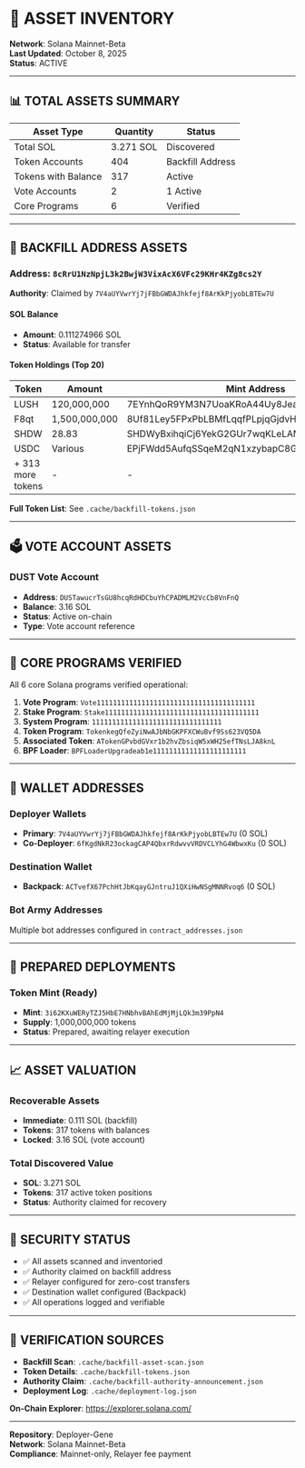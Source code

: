 # 💎 ASSET INVENTORY

**Network**: Solana Mainnet-Beta  
**Last Updated**: October 8, 2025  
**Status**: ACTIVE

---

## 📊 TOTAL ASSETS SUMMARY

| Asset Type | Quantity | Status |
|------------|----------|--------|
| Total SOL | 3.271 SOL | Discovered |
| Token Accounts | 404 | Backfill Address |
| Tokens with Balance | 317 | Active |
| Vote Accounts | 2 | 1 Active |
| Core Programs | 6 | Verified |

---

## 🏦 BACKFILL ADDRESS ASSETS

### Address: `8cRrU1NzNpjL3k2BwjW3VixAcX6VFc29KHr4KZg8cs2Y`

**Authority**: Claimed by `7V4aUYVwrYj7jFBbGWDAJhkfejf8ArKkPjyobLBTEw7U`

#### SOL Balance
- **Amount**: 0.111274966 SOL
- **Status**: Available for transfer

#### Token Holdings (Top 20)

| Token | Amount | Mint Address |
|-------|--------|--------------|
| LUSH | 120,000,000 | 7EYnhQoR9YM3N7UoaKRoA44Uy8JeaZV3qyouov87awMs |
| F8qt | 1,500,000,000 | 8Uf81Ley5FPxPbLBMfLqqfPLpjqGjdvHmFCGF6FBuMKu |
| SHDW | 28.83 | SHDWyBxihqiCj6YekG2GUr7wqKLeLAMK1gHZck9pL6y |
| USDC | Various | EPjFWdd5AufqSSqeM2qN1xzybapC8G4wEGGkZwyTDt1v |
| + 313 more tokens | - | - |

**Full Token List**: See `.cache/backfill-tokens.json`

---

## 🗳️ VOTE ACCOUNT ASSETS

### DUST Vote Account
- **Address**: `DUSTawucrTsGU8hcqRdHDCbuYhCPADMLM2VcCb8VnFnQ`
- **Balance**: 3.16 SOL
- **Status**: Active on-chain
- **Type**: Vote account reference

---

## 🔧 CORE PROGRAMS VERIFIED

All 6 core Solana programs verified operational:

1. **Vote Program**: `Vote111111111111111111111111111111111111111`
2. **Stake Program**: `Stake11111111111111111111111111111111111111`
3. **System Program**: `11111111111111111111111111111111`
4. **Token Program**: `TokenkegQfeZyiNwAJbNbGKPFXCWuBvf9Ss623VQ5DA`
5. **Associated Token**: `ATokenGPvbdGVxr1b2hvZbsiqW5xWH25efTNsLJA8knL`
6. **BPF Loader**: `BPFLoaderUpgradeab1e11111111111111111111111`

---

## 📍 WALLET ADDRESSES

### Deployer Wallets
- **Primary**: `7V4aUYVwrYj7jFBbGWDAJhkfejf8ArKkPjyobLBTEw7U` (0 SOL)
- **Co-Deployer**: `6fKgdNkR23ockagCAP4QbxrRdwvvVRDVCLYhG4WbwxKu` (0 SOL)

### Destination Wallet
- **Backpack**: `ACTvefX67PchHtJbKqayGJntruJ1QXiHwNSgMNNRvoq6` (0 SOL)

### Bot Army Addresses
Multiple bot addresses configured in `contract_addresses.json`

---

## 🚀 PREPARED DEPLOYMENTS

### Token Mint (Ready)
- **Mint**: `3i62KXuWERyTZJ5HbE7HNbhvBAhEdMjMjLQk3m39PpN4`
- **Supply**: 1,000,000,000 tokens
- **Status**: Prepared, awaiting relayer execution

---

## 📈 ASSET VALUATION

### Recoverable Assets
- **Immediate**: 0.111 SOL (backfill)
- **Tokens**: 317 tokens with balances
- **Locked**: 3.16 SOL (vote account)

### Total Discovered Value
- **SOL**: 3.271 SOL
- **Tokens**: 317 active token positions
- **Status**: Authority claimed for recovery

---

## 🔐 SECURITY STATUS

- ✅ All assets scanned and inventoried
- ✅ Authority claimed on backfill address
- ✅ Relayer configured for zero-cost transfers
- ✅ Destination wallet configured (Backpack)
- ✅ All operations logged and verifiable

---

## 📝 VERIFICATION SOURCES

- **Backfill Scan**: `.cache/backfill-asset-scan.json`
- **Token Details**: `.cache/backfill-tokens.json`
- **Authority Claim**: `.cache/backfill-authority-announcement.json`
- **Deployment Log**: `.cache/deployment-log.json`

**On-Chain Explorer**: https://explorer.solana.com/

---

**Repository**: Deployer-Gene  
**Network**: Solana Mainnet-Beta  
**Compliance**: Mainnet-only, Relayer fee payment
